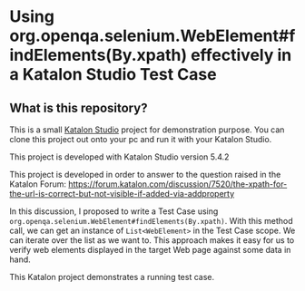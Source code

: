 Using org.openqa.selenium.WebElement#findElements(By.xpath) effectively in a Katalon Studio Test Case
====

## What is this repository?

This is a small [Katalon Studio](https://www.katalon.com/) project for demonstration purpose. You can clone this project out onto your pc
and run it with your Katalon Studio.

This project is developed with Katalon Studio version 5.4.2

This project is developed in order to answer to the question raised in the Katalon Forum:
https://forum.katalon.com/discussion/7520/the-xpath-for-the-url-is-correct-but-not-visible-if-added-via-addproperty

In this discussion, I proposed to write a Test Case using `org.openqa.selenium.WebElement#findElements(By.xpath)`. With this method call, we can get an
instance of `List<WebElement>` in the Test Case scope. We can iterate over the list as we want to.
This approach makes it easy for us to verify web elements displayed in the target Web page against some data in hand.

This Katalon project demonstrates a running test case.
